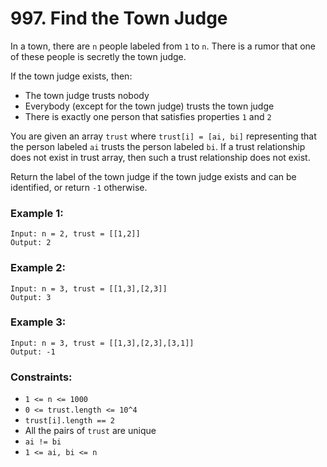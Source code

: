 # 997. Find the Town Judge

In a town, there are `n` people labeled from `1` to `n`. There is a rumor that one of these people is secretly the town judge.

If the town judge exists, then:

- The town judge trusts nobody
- Everybody (except for the town judge) trusts the town judge
- There is exactly one person that satisfies properties `1` and `2`

You are given an array `trust` where `trust[i] = [ai, bi]` representing that the person labeled `ai` trusts the person labeled `bi`. If a trust relationship does not exist in trust array, then such a trust relationship does not exist.

Return the label of the town judge if the town judge exists and can be identified, or return `-1` otherwise.

### Example 1:

```
Input: n = 2, trust = [[1,2]]
Output: 2
```

### Example 2:

```
Input: n = 3, trust = [[1,3],[2,3]]
Output: 3
```

### Example 3:

```
Input: n = 3, trust = [[1,3],[2,3],[3,1]]
Output: -1
```

### Constraints:

- `1 <= n <= 1000`
- `0 <= trust.length <= 10^4`
- `trust[i].length == 2`
- All the pairs of `trust` are unique
- `ai != bi`
- `1 <= ai, bi <= n`
